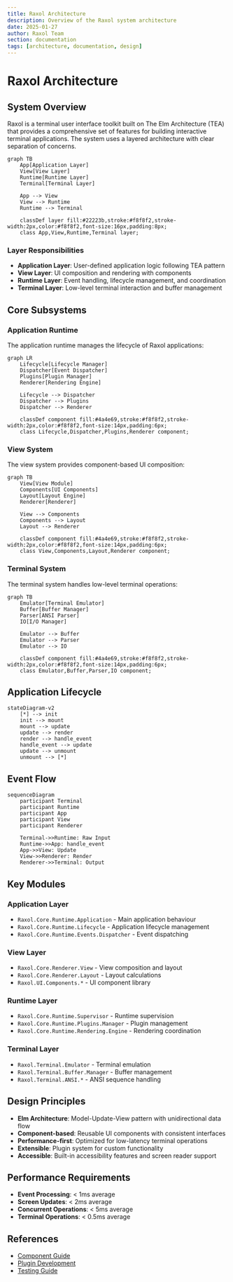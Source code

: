 ```yaml
---
title: Raxol Architecture
description: Overview of the Raxol system architecture
date: 2025-01-27
author: Raxol Team
section: documentation
tags: [architecture, documentation, design]
---
```


# Raxol Architecture

## System Overview

Raxol is a terminal user interface toolkit built on The Elm Architecture (TEA) that provides a comprehensive set of features for building interactive terminal applications. The system uses a layered architecture with clear separation of concerns.

```mermaid
graph TB
    App[Application Layer]
    View[View Layer]
    Runtime[Runtime Layer]
    Terminal[Terminal Layer]

    App --> View
    View --> Runtime
    Runtime --> Terminal

    classDef layer fill:#22223b,stroke:#f8f8f2,stroke-width:2px,color:#f8f8f2,font-size:16px,padding:8px;
    class App,View,Runtime,Terminal layer;
```

### Layer Responsibilities

- **Application Layer**: User-defined application logic following TEA pattern
- **View Layer**: UI composition and rendering with components
- **Runtime Layer**: Event handling, lifecycle management, and coordination
- **Terminal Layer**: Low-level terminal interaction and buffer management

## Core Subsystems

### Application Runtime

The application runtime manages the lifecycle of Raxol applications:

```mermaid
graph LR
    Lifecycle[Lifecycle Manager]
    Dispatcher[Event Dispatcher]
    Plugins[Plugin Manager]
    Renderer[Rendering Engine]

    Lifecycle --> Dispatcher
    Dispatcher --> Plugins
    Dispatcher --> Renderer

    classDef component fill:#4a4e69,stroke:#f8f8f2,stroke-width:2px,color:#f8f8f2,font-size:14px,padding:6px;
    class Lifecycle,Dispatcher,Plugins,Renderer component;
```

### View System

The view system provides component-based UI composition:

```mermaid
graph TB
    View[View Module]
    Components[UI Components]
    Layout[Layout Engine]
    Renderer[Renderer]

    View --> Components
    Components --> Layout
    Layout --> Renderer

    classDef component fill:#4a4e69,stroke:#f8f8f2,stroke-width:2px,color:#f8f8f2,font-size:14px,padding:6px;
    class View,Components,Layout,Renderer component;
```

### Terminal System

The terminal system handles low-level terminal operations:

```mermaid
graph TB
    Emulator[Terminal Emulator]
    Buffer[Buffer Manager]
    Parser[ANSI Parser]
    IO[I/O Manager]

    Emulator --> Buffer
    Emulator --> Parser
    Emulator --> IO

    classDef component fill:#4a4e69,stroke:#f8f8f2,stroke-width:2px,color:#f8f8f2,font-size:14px,padding:6px;
    class Emulator,Buffer,Parser,IO component;
```

## Application Lifecycle

```mermaid
stateDiagram-v2
    [*] --> init
    init --> mount
    mount --> update
    update --> render
    render --> handle_event
    handle_event --> update
    update --> unmount
    unmount --> [*]
```

## Event Flow

```mermaid
sequenceDiagram
    participant Terminal
    participant Runtime
    participant App
    participant View
    participant Renderer

    Terminal->>Runtime: Raw Input
    Runtime->>App: handle_event
    App->>View: Update
    View->>Renderer: Render
    Renderer->>Terminal: Output
```

## Key Modules

### Application Layer

- `Raxol.Core.Runtime.Application` - Main application behaviour
- `Raxol.Core.Runtime.Lifecycle` - Application lifecycle management
- `Raxol.Core.Runtime.Events.Dispatcher` - Event dispatching

### View Layer

- `Raxol.Core.Renderer.View` - View composition and layout
- `Raxol.Core.Renderer.Layout` - Layout calculations
- `Raxol.UI.Components.*` - UI component library

### Runtime Layer

- `Raxol.Core.Runtime.Supervisor` - Runtime supervision
- `Raxol.Core.Runtime.Plugins.Manager` - Plugin management
- `Raxol.Core.Runtime.Rendering.Engine` - Rendering coordination

### Terminal Layer

- `Raxol.Terminal.Emulator` - Terminal emulation
- `Raxol.Terminal.Buffer.Manager` - Buffer management
- `Raxol.Terminal.ANSI.*` - ANSI sequence handling

## Design Principles

- **Elm Architecture**: Model-Update-View pattern with unidirectional data flow
- **Component-based**: Reusable UI components with consistent interfaces
- **Performance-first**: Optimized for low-latency terminal operations
- **Extensible**: Plugin system for custom functionality
- **Accessible**: Built-in accessibility features and screen reader support

## Performance Requirements

- **Event Processing**: < 1ms average
- **Screen Updates**: < 2ms average
- **Concurrent Operations**: < 5ms average
- **Terminal Operations**: < 0.5ms average

## References

- [Component Guide](../examples/guides/03_components_and_layout/components/README.md)
- [Plugin Development](../examples/guides/04_extending_raxol/plugin_development.md)
- [Testing Guide](../examples/guides/05_development_and_testing/testing.md)
